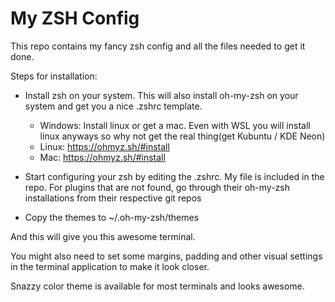 # My ZSH Config
This repo contains my fancy zsh config and all the files needed to get it done.

Steps for installation:

* Install zsh on your system. This will also install oh-my-zsh on your system and get you a nice .zshrc template.
  * Windows: Install linux or get a mac. Even with WSL you will install linux anyways so why not get the real thing(get Kubuntu / KDE Neon)
  * Linux: https://ohmyz.sh/#install
  * Mac: https://ohmyz.sh/#install
  
* Start configuring your zsh by editing the .zshrc. My file is included in the repo. For plugins that are not found, go through their oh-my-zsh installations from their respective git repos
* Copy the themes to ~/.oh-my-zsh/themes

And this will give you this awesome terminal.

You might also need to set some margins, padding and other visual settings in the terminal application to make it look closer.

Snazzy color theme is available for most terminals and looks awesome.

